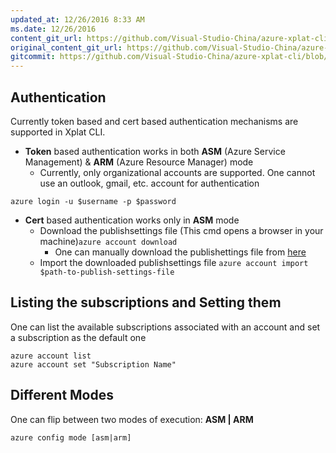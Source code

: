 ```yaml
---
updated_at: 12/26/2016 8:33 AM
ms.date: 12/26/2016
content_git_url: https://github.com/Visual-Studio-China/azure-xplat-cli/blob/dev/azure-xplat/Conceptual/Authentication.md
original_content_git_url: https://github.com/Visual-Studio-China/azure-xplat-cli/blob/dev/azure-xplat/Conceptual/Authentication.md
gitcommit: https://github.com/Visual-Studio-China/azure-xplat-cli/blob/6e1e5d8c04f7446d91fcaca88663dcd6cdef9a3a/azure-xplat/Conceptual/Authentication.md
---
```

## Authentication

Currently token based and cert based authentication mechanisms are supported in Xplat CLI.

* **Token** based authentication works in both **ASM** (Azure Service Management) & **ARM** (Azure Resource Manager) mode
  * Currently, only organizational accounts are supported. One cannot use an outlook, gmail, etc. account for authentication
  
```azure login -u $username -p $password```

* **Cert** based authentication works only in **ASM** mode
  * Download the publishsettings file (This cmd opens a browser in your machine)```azure account download```
    * One can manually download the publishettings file from [here](https://manage.windowsazure.com/publishsettings/index?client=xplat) 
  * Import the downloaded publishsettings file ```azure account import $path-to-publish-settings-file```

## Listing the subscriptions and Setting them

One can list the available subscriptions associated with an account and set a subscription as the default one

```
azure account list
azure account set "Subscription Name"
```

## Different Modes
One can flip between two modes of execution: **ASM | ARM**

```azure config mode [asm|arm] ```
